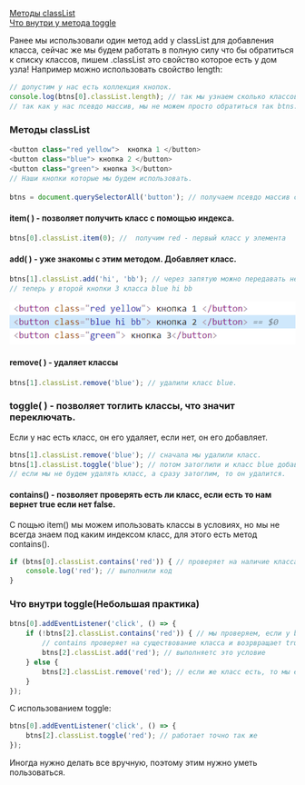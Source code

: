 [Методы classList](#classList)<br>
[Что внутри у метода toggle](#toggle)<br>


Ранее мы использовали один метод add у classList для добавления класса, сейчас же мы будем работать в полную силу
что бы обратиться к списку классов, пишем .classList это свойство которое есть у дом узла!
Например можно использовать свойство length:
```javaScript
// допустим у нас есть коллекция кнопок.
console.log(btns[0].classList.length); // так мы узнаем сколько классов у нашей первой кнопки их 2.
// так как у нас псевдо массив, мы не можем просто обратиться так btns.classList, нам нужно обращаться к элементу
```
### <a name="classList"> Методы classList </a>
```javaScript
<button class="red yellow">  кнопка 1 </button>
<button class="blue"> кнопка 2 </button>
<button class="green"> кнопка 3</button>
// Наши кнопки которые мы будем использовать.
 
btns = document.querySelectorAll('button'); // получаем псевдо массив с нашими кнопоками, для работы ниже
```
#### item( ) - позволяет получить класс с помощью индекса.
```javaScript
btns[0].classList.item(0); //  получим red - первый класс у элемента
```
#### add( ) - уже знакомы с этим методом. Добавляет класс.
```javaScript
btns[1].classList.add('hi', 'bb'); // через запятую можно передавать несколько классов
// теперь у второй кнопки 3 класса blue hi bb
```
![add](https://github.com/Aquariids/Js-Ts-React-etc../blob/main/JavaScript/img/Add.png)<br>
#### remove( ) - удаляет классы
```javaScript
btns[1].classList.remove('blue'); // удалили класс blue.
```
### toggle( ) - позволяет тоглить классы, что значит переключать. 
Если у нас есть класс, он его удаляет, если нет, он его добавляет.
```javaScript
btns[1].classList.remove('blue'); // сначала мы удалили класс.
btns[1].classList.toggle('blue'); // потом затоглили и класс blue добавился.
// если мы не будем удалять класс, а сразу затоглим, то он удалится.
```
#### contains() - позволяет проверять есть ли класс, если есть то нам вернет true если нет false.
C пощью item() мы можем ипользовать классы в условиях, но мы не всегда знаем под каким индексом класс, для этого есть метод contains().
```javaScript
if (btns[0].classList.contains('red')) { // проверяет на наличие класса, получили правду 
    console.log('red'); // выполнили код
}
```
### <a name="toggle"> Что внутри toggle(Небольшая практика) </a>
```javaScript
btns[0].addEventListener('click', () => {
    if (!btns[2].classList.contains('red')) { // мы проверяем, если у btns[2] нету класса red, то мы его добавляем
        // contains проверяет на существование класса и возрвращает true если его нет, потому что мы использвуем оператор ! - не
        btns[2].classList.add('red'); // выполняетс это условие
    } else {
        btns[2].classList.remove('red'); // если же класс есть, то мы его убираем
    }
});
```
С использованием toggle:
```javaScript
btns[0].addEventListener('click', () => {
    btns[2].classList.toggle('red'); // работает точно так же
});
```
Иногда нужно делать все вручную, поэтому этим нужно уметь пользоваться.

